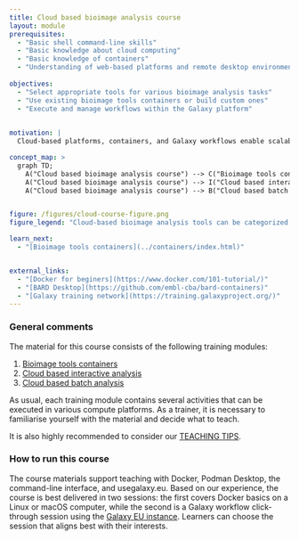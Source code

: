 ```yaml
---
title: Cloud based bioimage analysis course
layout: module
prerequisites:
  - "Basic shell command-line skills"
  - "Basic knowledge about cloud computing"
  - "Basic knowledge of containers"
  - "Understanding of web-based platforms and remote desktop environments"
 
objectives:
  - "Select appropriate tools for various bioimage analysis tasks"
  - "Use existing bioimage tools containers or build custom ones"
  - "Execute and manage workflows within the Galaxy platform"
  

motivation: |
  Cloud-based platforms, containers, and Galaxy workflows enable scalable, reproducible, and automated image processing. This course equips you with the skills to use and build bioimage tools, run workflows, and optimize cloud-based analysis. By mastering these technologies, you can enhance research efficiency and tackle complex image analysis tasks with ease.

concept_map: >
  graph TD;
    A("Cloud based bioimage analysis course") --> C("Bioimage tools containers");
    A("Cloud based bioimage analysis course") --> I("Cloud based interactive analysis");
    A("Cloud based bioimage analysis course") --> B("Cloud based batch analysis");


figure: /figures/cloud-course-figure.png 
figure_legend: "Cloud-based bioimage analysis tools can be categorized into three types. Bioimage Tool Containers provide standardized environments for reproducible analysis. Bioimage Interactive Analysis enables user-driven image processing. Bioimage Batch Analysis runs automated image analysis workflows without a graphical user interface (GUI)"

learn_next:
  - "[Bioimage tools containers](../containers/index.html)"


external_links:
  - "[Docker for beginers](https://www.docker.com/101-tutorial/)"
  - "[BARD Desktop](https://github.com/embl-cba/bard-containers)"
  - "[Galaxy training network](https://training.galaxyproject.org/)"
---
```


### General comments

The material for this course consists of the following training modules:

1. [Bioimage tools containers](../containers/index.html)
1. [Cloud based interactive analysis](../cloud_based_interactive_analysis/index.html)
1. [Cloud based batch analysis](../cloud_based_batch_analysis/index.html)


As usual, each training module contains several activities that can be executed in various compute platforms. As a trainer, it is necessary to familiarise yourself with the material and decide what to teach.

It is also highly recommended to consider our [TEACHING TIPS](https://github.com/NEUBIAS/training-resources/blob/master/TEACHING_TIPS.md).


### How to run this course

The course materials support teaching with Docker, Podman Desktop, the command-line interface, and usegalaxy.eu. Based on our experience, the course is best delivered in two sessions: the first covers Docker basics on a Linux or macOS computer, while the second is a Galaxy workflow click-through session using the [Galaxy EU instance](https://usegalaxy.eu). Learners can choose the session that aligns best with their interests.

